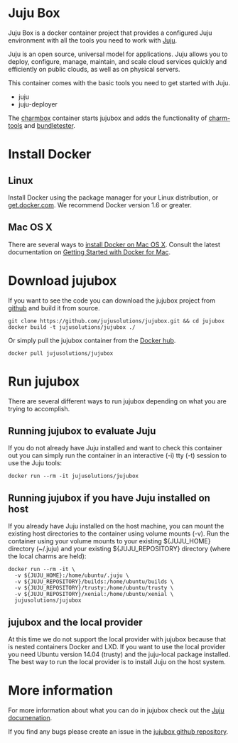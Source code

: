 # Juju Box

Juju Box is a docker container project that provides a configured Juju
environment with all the tools you need to work with 
[Juju](https://jujucharms.com).

Juju is an open source, universal model for applications. Juju allows you to 
deploy, configure, manage, maintain, and scale cloud services quickly and 
efficiently on public clouds, as well as on physical servers.

This container comes with the basic tools you need to get started with Juju.

 - juju
 - juju-deployer

The [charmbox](https://github.com/juju-solutions/charmbox) container starts 
jujubox and adds the functionality of 
[charm-tools](https://github.com/juju/charm-tools) and 
[bundletester](https://github.com/juju-solutions/bundletester).

# Install Docker

## Linux
Install Docker using the package manager for your Linux distribution, or
[get.docker.com](https://get.docker.com/). We recommend Docker version 1.6 or
greater.

## Mac OS X

There are several ways to 
[install Docker on Mac OS X](https://docs.docker.com/engine/installation/mac/). 
Consult the latest documentation on
[Getting Started with Docker for Mac](https://docs.docker.com/docker-for-mac/).

# Download jujubox

If you want to see the code you can download the jujubox project from 
[github](https://github.com/juju-solutions/jujubox) and build it from source.

```
git clone https://github.com/jujusolutions/jujubox.git && cd jujubox
docker build -t jujusolutions/jujubox ./
```

Or simply pull the jujubox container from the
[Docker hub](https://registry.hub.docker.com/u/jujusolutions/jujubox/).

```
docker pull jujusolutions/jujubox
```

# Run jujubox

There are several different ways to run jujubox depending on what you are 
trying to accomplish. 

## Running jujubox to evaluate Juju

If you do not already have Juju installed and want to check this container out 
you can simply run the container in an interactive (-i) tty (-t) session to use
the Juju tools:

```
docker run --rm -it jujusolutions/jujubox 
```

## Running jujubox if you have Juju installed on host

If you already have Juju installed on the host machine, you can mount the 
existing host directories to the container using volume mounts (-v). Run the 
container using your volume mounts to your existing ${JUJU_HOME} directory 
(~/.juju) and your existing ${JUJU_REPOSITORY} directory (where the local 
charms are held):

```
docker run --rm -it \
  -v ${JUJU_HOME}:/home/ubuntu/.juju \
  -v ${JUJU_REPOSITORY}/builds:/home/ubuntu/builds \
  -v ${JUJU_REPOSITORY}/trusty:/home/ubuntu/trusty \
  -v ${JUJU_REPOSITORY}/xenial:/home/ubuntu/xenial \
  jujusolutions/jujubox
```

## jujubox and the local provider

At this time we do not support the local provider with jujubox because that is
nested containers Docker and LXD. If you want to use the local provider you
need Ubuntu version 14.04 (trusty) and the juju-local package installed.
The best way to run the local provider is to install Juju on the host system.

# More information

For more information about what you can do in jujubox check out the 
[Juju documenation](https://jujucharms.com/docs).

If you find any bugs please create an issue in the 
[jujubox github repository](https://github.com/juju-solutions/jujubox/issues).
